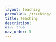 ```yaml
---
layout: teaching
permalink: /teaching/
title: Teaching
description:
nav: true
nav_order: 5
---
```


